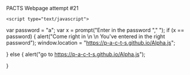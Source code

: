 
<html>
  <head>
    <meta charset="utf-8">
    <title> P.A.C.T.S. </title>
  </head>
  
 
  
  <body>
    PACTS Webpage attempt #21
    
    <script type="text/javascript">
var password = "a";
var x = prompt("Enter in the password "," ");
if (x == password) {
 alert("Come right in \n \n You've entered in the right password");
 window.location = "https://p-a-c-t-s.github.io/Alpha.js";

}
else {
alert("go to https://p-a-c-t-s.github.io/Alpha.js");

}
</script>

    
  </body>
  </html>
  
  
    
